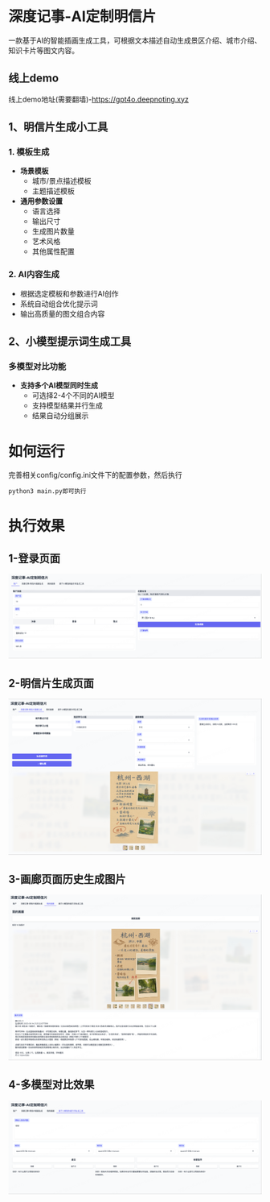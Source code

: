 # 深度记事-AI定制明信片

一款基于AI的智能插画生成工具，可根据文本描述自动生成景区介绍、城市介绍、知识卡片等图文内容。

## 线上demo
线上demo地址(需要翻墙)-https://gpt4o.deepnoting.xyz

## 1、明信片生成小工具

### 1. 模板生成
- **场景模板**
  - 城市/景点描述模板
  - 主题描述模板
- **通用参数设置**
  - 语言选择
  - 输出尺寸
  - 生成图片数量
  - 艺术风格
  - 其他属性配置

### 2. AI内容生成
- 根据选定模板和参数进行AI创作
- 系统自动组合优化提示词
- 输出高质量的图文组合内容

## 2、小模型提示词生成工具

### 多模型对比功能
- **支持多个AI模型同时生成**
  - 可选择2-4个不同的AI模型
  - 支持模型结果并行生成
  - 结果自动分组展示
  
# 如何运行
完善相关config/config.ini文件下的配置参数，然后执行
```bash
python3 main.py即可执行
```

# 执行效果

## 1-登录页面
![登录界面](pictures/1-登录充值页面.png)

## 2-明信片生成页面
![明信片生成页面](pictures/2-明信片生成页面.png)

## 3-画廊页面历史生成图片
![画廊页面](pictures/3-画廊页面.png)

## 4-多模型对比效果
![多模型对比](pictures/4-提示词工程页面.png)


